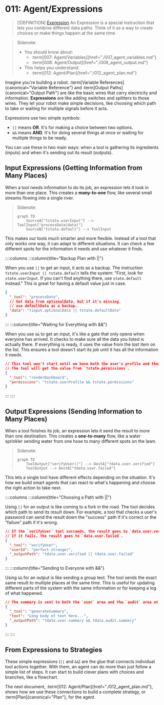 # 011: Agent/Expressions

> [!DEFINITION] [Expression](./000_glossary.md)
> An Expression is a special instruction that lets you combine different data paths. Think of it as a way to create choices or make things happen at the same time.

> Sidenote:
> - You should know about:
>   - :term[007: Agent/Variables]{href="./007_agent_variables.md"}
>   - :term[008: Agent/Output]{href="./008_agent_output.md"}
> - This helps you understand:
>   - :term[012: Agent/Plan]{href="./012_agent_plan.md"}

Imagine you're building a robot. :term[Variable References]{canonical="Variable Reference"} and :term[Output Paths]{canonical="Output Path"} are like the basic wires that carry electricity and information. **Expressions** are like adding switches and splitters to those wires. They let your robot make simple decisions, like choosing which path to take or waiting for multiple signals before it acts.

Expressions use two simple symbols:
- `||` means **OR**. It's for making a choice between two options.
- `&&` means **AND**. It's for doing several things at once or waiting for multiple things to be ready.

You can use these in two main ways: when a tool is gathering its ingredients (inputs) and when it's sending out its result (outputs).

## Input Expressions (Getting Information from Many Places)

When a tool needs information to do its job, an expression lets it look in more than one place. This creates a **many-to-one** flow, like several small streams flowing into a single river.

> Sidenote:
> ```mermaid
> graph TD
>     SourceA["†state.userInput"] --> ToolInput["processData(data)"]
>     SourceB["†state.default"] --> ToolInput
> ```

This makes our tools much smarter and more flexible. Instead of a tool that only works one way, it can adapt to different situations. It can check a few different spots for the information it needs and use whatever it finds.

::::columns
:::column{title="Backup Plan with ||"}

When you use `||` to get an input, it acts as a backup. The instruction `†state.userInput || †state.default` tells the system: "First, look for `state.userInput`. If you can't find anything there, use `state.default` instead." This is great for having a default value just in case.

```json
{
  "_tool": "processData",
  // Get data from optionalData, but if it's missing,
  // use defaultData as a backup.
  "data": "†input.optionalData || †state.defaultData"
}
```

:::
:::column{title="Waiting for Everything with &&"}

When you use `&&` to get an input, it's like a gate that only opens when everyone has arrived. It checks to make sure all the data you listed is actually there. If everything is ready, it uses the value from the *last* item on the list. This ensures a tool doesn't start its job until it has all the information it needs.

```json
// This tool won't start until we have both the user's profile and their permissions.
// The tool will get the value from `†state.permissions`.
{
  "_tool": "renderDashboard",
  "permissions": "†state.userProfile && †state.permissions"
}
```

:::
::::

## Output Expressions (Sending Information to Many Places)

When a tool finishes its job, an expression lets it send the result to more than one destination. This creates a **one-to-many** flow, like a water sprinkler sending water from one hose to many different spots on the lawn.

> Sidenote:
> ```mermaid
> graph TD
>     ToolOutput["verifyUser()"] --> DestA["†data.user.verified"]
>     ToolOutput --> DestB["†data.user.failed"]
> ```

This lets a single tool have different effects depending on the situation. It's how we build smart agents that can react to what's happening and choose the right action to take next.

::::columns
:::column{title="Choosing a Path with ||"}

Using `||` for an output is like coming to a fork in the road. The tool decides which path to send its result down. For example, a tool that checks a user's password can send the result down the "success" path if it's correct or the "failure" path if it's wrong.

```json
// If the `verifyUser` tool succeeds, the result goes to `data.user.verified`.
// If it fails, the result goes to `data.user.failed`.
{
  "_tool": "verifyUser",
  "userId": "perfect-stranger",
  "_outputPath": "†data.user.verified || †data.user.failed"
}
```

:::
:::column{title="Sending to Everyone with &&"}

Using `&&` for an output is like sending a group text. The tool sends the exact same result to multiple places at the same time. This is useful for updating different parts of the system with the same information or for keeping a log of what happened.

```json
// The summary is sent to both the `user` area and the `audit` area at once.
{
  "_tool": "generateSummary",
  "text": "Long body of text here...",
  "_outputPath": "†data.user.summary && †data.audit.summary"
}
```

:::
::::

## From Expressions to Strategies

These simple expressions (`||` and `&&`) are the glue that connects individual tool actions together. With them, an agent can do more than just follow a simple list of steps. It can start to build clever plans with choices and branches, like a flowchart.

The next document, :term[012: Agent/Plan]{href="./012_agent_plan.md"}, shows how we use these connections to build a complete strategy, or :term[Plan]{canonical="Plan"}, for the agent.
